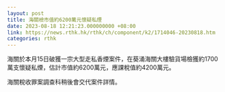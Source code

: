 ```yaml
---
layout: post
title: 海關檢市值約6200萬元懷疑私煙
date: 2023-08-18 12:21:23.000000000 +08:00
link: https://news.rthk.hk/rthk/ch/component/k2/1714046-20230818.htm
categories: rthk
---
```


海關於本月15日破獲一宗大型走私香煙案件，在葵涌海關大樓驗貨場檢獲約1700萬支懷疑私煙，估計市值約6200萬元，應課稅值約4200萬元。

海關稅收罪案調查科稍後會交代案件詳情。
